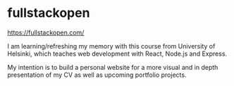 # fullstackopen

https://fullstackopen.com/

I am learning/refreshing my memory with this course from University of Helsinki, which teaches web development with React, Node.js and Express.

My intention is to build a personal website for a more visual and in depth presentation of my CV as well as upcoming portfolio projects.